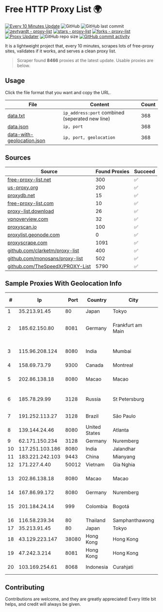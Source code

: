 
# Free HTTP Proxy List 🌍

[![Every 10 Minutes Update](https://github.com/mertguvencli/http-proxy-list/actions/workflows/main.yml/badge.svg?branch=main)](https://github.com/mertguvencli/http-proxy-list/actions/workflows/main.yml)
![GitHub](https://img.shields.io/github/license/mertguvencli/http-proxy-list)
![GitHub last commit](https://img.shields.io/github/last-commit/mertguvencli/http-proxy-list)
[![zevtyardt - proxy-list](https://img.shields.io/static/v1?label=zevtyardt&message=proxy-list&color=blue&logo=github)](https://github.com/zevtyardt/proxy-list "Go to GitHub repo")
[![stars - proxy-list](https://img.shields.io/github/stars/zevtyardt/proxy-list?style=social)](https://github.com/zevtyardt/proxy-list)
[![forks - proxy-list](https://img.shields.io/github/forks/zevtyardt/proxy-list?style=social)](https://github.com/zevtyardt/proxy-list)
[![Proxy Updater](https://github.com/zevtyardt/proxy-list/workflows/Proxy%20Updater/badge.svg)](https://github.com/zevtyardt/proxy-list/actions?query=workflow:"Proxy+Updater")
![GitHub repo size](https://img.shields.io/github/repo-size/zevtyardt/proxy-list)
[![GitHub commit activity](https://img.shields.io/github/commit-activity/m/zevtyardt/proxy-list?logo=commits)](https://github.com/zevtyardt/proxy-list/commits/main)

It is a lightweight project that, every 10 minutes, scrapes lots of free-proxy sites, validates if it works, and serves a clean proxy list.

> Scraper found **8466** proxies at the latest update. Usable proxies are below.

## Usage

Click the file format that you want and copy the URL.

|File|Content|Count|
|----|-------|-----|
|[data.txt](https://raw.githubusercontent.com/mertguvencli/http-proxy-list/main/proxy-list/data.txt)|`ip_address:port` combined (seperated new line)|368|
|[data.json](https://raw.githubusercontent.com/mertguvencli/http-proxy-list/main/proxy-list/data.json)|`ip, port`|368|
|[data-with-geolocation.json](https://raw.githubusercontent.com/mertguvencli/http-proxy-list/main/proxy-list/data-with-geolocation.json)|`ip, port, geolocation`|368|

## Sources

|Source|Found Proxies|Succeed|
|------|-------------|-------|
|[free-proxy-list.net](https://free-proxy-list.net)|300|✅|
|[us-proxy.org](https://www.us-proxy.org)|200|✅|
|[proxydb.net](http://proxydb.net)|15|✅|
|[free-proxy-list.com](https://free-proxy-list.com/?page=&port=&type%5B%5D=http&type%5B%5D=https&up_time=0&search=Search)|10|✅|
|[proxy-list.download](https://www.proxy-list.download/HTTP)|26|✅|
|[vpnoverview.com](https://vpnoverview.com/privacy/anonymous-browsing/free-proxy-servers)|32|✅|
|[proxyscan.io](https://www.proxyscan.io)|100|✅|
|[proxylist.geonode.com](https://proxylist.geonode.com/api/proxy-list?limit=300&page=1&sort_by=lastChecked&sort_type=desc&protocols=http,https)|0|✅|
|[proxyscrape.com](https://api.proxyscrape.com/v2/?request=displayproxies&protocol=http&timeout=10000&country=all&ssl=all&anonymity=all)|1091|✅|
|[github.com/clarketm/proxy-list](https://raw.githubusercontent.com/clarketm/proxy-list/master/proxy-list-raw.txt)|400|✅|
|[github.com/monosans/proxy-list](https://raw.githubusercontent.com/monosans/proxy-list/main/proxies/http.txt)|502|✅|
|[github.com/TheSpeedX/PROXY-List](https://raw.githubusercontent.com/TheSpeedX/PROXY-List/master/http.txt)|5790|✅|


## Sample Proxies With Geolocation Info

|#|Ip|Port|Country|City|Internet Service Provider|
|-|--|----|-------|----|-------------------------|
|1|35.213.91.45|80|Japan|Tokyo|Google LLC|
|2|185.62.150.80|8081|Germany|Frankfurt am Main|Michael Sebastian Schinzel trading as IP-Projects GmbH & Co. KG|
|3|115.96.208.124|8080|India|Mumbai|Hathway IP over Cable Internet Access|
|4|158.69.73.79|9300|Canada|Montreal|OVH SAS|
|5|202.86.138.18|8080|Macao|Macao|Companhia de Telecomunicacoes de Macau|
|6|185.78.29.99|3128|Russia|St Petersburg|System servers virtual hosting BEGET.RU|
|7|191.252.113.27|3128|Brazil|São Paulo|Locaweb Serviços de Internet S/A|
|8|139.144.24.46|8080|United States|Atlanta|Akamai Technologies, Inc.|
|9|62.171.150.234|3128|Germany|Nuremberg|Contabo GmbH|
|10|117.251.103.186|8080|India|Jalandhar|BSNL Internet|
|11|183.221.242.103|9443|China|Mianyang|China Mobile|
|12|171.227.4.40|50012|Vietnam|Gia Nghia|Viettel Corporation|
|13|202.86.138.18|8080|Macao|Macao|Companhia de Telecomunicacoes de Macau|
|14|167.86.99.172|8080|Germany|Nuremberg|Contabo GmbH|
|15|201.184.24.14|999|Colombia|Bogotá|EPM Telecomunicaciones S.A. E.S.P.|
|16|116.58.239.34|80|Thailand|Samphanthawong|CAT-BB|
|17|35.213.91.45|80|Japan|Tokyo|Google LLC|
|18|43.129.223.147|38080|Hong Kong|Hong Kong|Aceville Pte.ltd|
|19|47.242.3.214|8081|Hong Kong|Hong Kong|Alibaba.com LLC|
|20|103.169.254.61|8068|Indonesia|Curahjati|PT Master Star Network|



## Contributing

Contributions are welcome, and they are greatly appreciated! Every
little bit helps, and credit will always be given.

